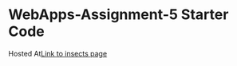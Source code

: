 # WebApps-Assignment-5 Starter Code

Hosted At[Link to insects page]( https://44-563-web-apps-f22.github.io/44563-webapps-assignment-5-aishwaryasolleti28/insects.html)